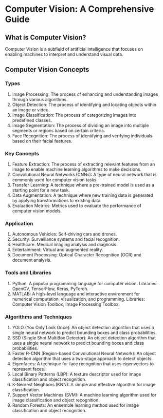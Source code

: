 # Computer Vision: A Comprehensive Guide

## What is Computer Vision?
Computer Vision is a subfield of artificial intelligence that focuses on enabling machines to interpret and understand visual data.

## Computer Vision Concepts
### Types
1. Image Processing: The process of enhancing and understanding images through various algorithms.
2. Object Detection: The process of identifying and locating objects within an image or video.
3. Image Classification: The process of categorizing images into predefined classes.
4. Image Segmentation: The process of dividing an image into multiple segments or regions based on certain criteria.
5. Face Recognition: The process of identifying and verifying individuals based on their facial features.

### Key Concepts
1. Feature Extraction: The process of extracting relevant features from an image to enable machine learning algorithms to make decisions.
2. Convolutional Neural Networks (CNNs): A type of neural network that is commonly used for computer vision tasks.
3. Transfer Learning: A technique where a pre-trained model is used as a starting point for a new task.
4. Data Augmentation: A technique where new training data is generated by applying transformations to existing data.
5. Evaluation Metrics: Metrics used to evaluate the performance of computer vision models.

### Application
1. Autonomous Vehicles: Self-driving cars and drones.
2. Security: Surveillance systems and facial recognition.
3. Healthcare: Medical imaging analysis and diagnosis.
4. Entertainment: Virtual and augmented reality.
5. Document Processing: Optical Character Recognition (OCR) and document analysis.

### Tools and Libraries
1. Python: A popular programming language for computer vision.
   Libraries: OpenCV, TensorFlow, Keras, PyTorch.
2. MATLAB: A high-level language and interactive environment for numerical computation, visualization, and programming.
   Libraries: Computer Vision Toolbox, Image Processing Toolbox.

### Algorithms and Techniques
1. YOLO (You Only Look Once): An object detection algorithm that uses a single neural network to predict bounding boxes and class probabilities.
2. SSD (Single Shot MultiBox Detector): An object detection algorithm that uses a single neural network to predict bounding boxes and class probabilities.
3. Faster R-CNN (Region-based Convolutional Neural Network): An object detection algorithm that uses a two-stage approach to detect objects.
4. Eigenfaces: A technique for face recognition that uses eigenvectors to represent faces.
5. Local Binary Patterns (LBP): A texture descriptor used for image classification and object recognition.
6. K-Nearest Neighbors (KNN): A simple and effective algorithm for image classification.
7. Support Vector Machines (SVM): A machine learning algorithm used for image classification and object recognition.
8. Random Forests: An ensemble learning method used for image classification and object recognition.

